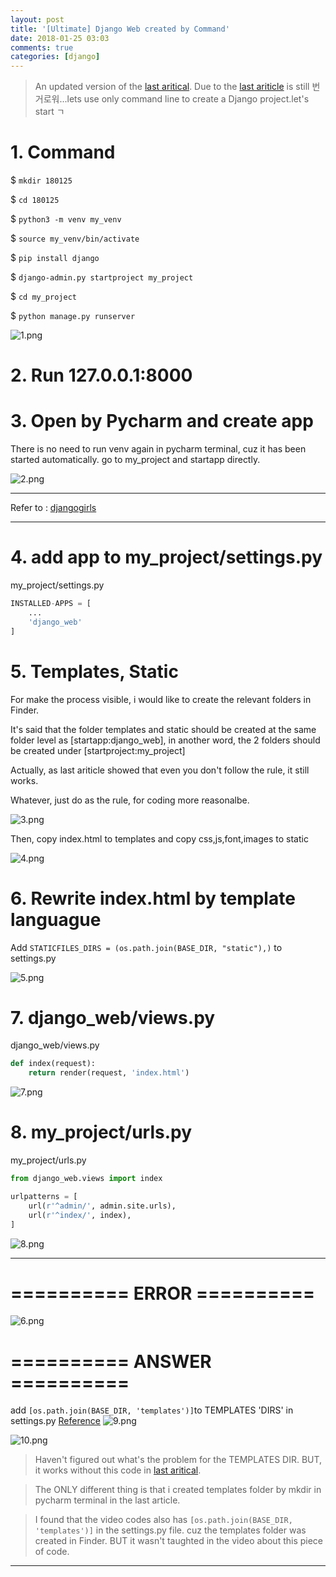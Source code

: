 ```yaml
---
layout: post
title: '[Ultimate] Django Web created by Command'
date: 2018-01-25 03:03
comments: true
categories: [django]
---
```

> An updated version of the [last aritical](http://davidkor.logdown.com/posts/5298745).
Due to the [last ariticle](http://davidkor.logdown.com/posts/5298745) is still 번거로워...lets use only command line to create a Django project.let's start ㄱ

# 1. Command

$ ```mkdir 180125```

$ ```cd 180125```

$ ```python3 -m venv my_venv```

$ ```source my_venv/bin/activate```

$ ```pip install django```

$ ```django-admin.py startproject my_project```

$ ```cd my_project```

$ ```python manage.py runserver```


![1.png](http://user-image.logdown.io/user/42937/blog/39533/post/5303036/F650caD7To2xbaYt9MSS_1.png)

# 2. Run 127.0.0.1:8000

# 3. Open by Pycharm and create app

There is no need to run venv again in pycharm terminal, cuz it has been started automatically.
go to my_project and startapp directly.

![2.png](http://user-image.logdown.io/user/42937/blog/39533/post/5303036/Oh3lEWGkSDOnXRt9augG_2.png)

-----

Refer to : [djangogirls](https://djangogirlstaipei.gitbooks.io/django-girls-taipei-tutorial/content/django/installation.html)

-----

# 4. add app to my_project/settings.py

my_project/settings.py
```python
INSTALLED-APPS = [
	...
	'django_web'
]
```

# 5. Templates, Static 

For make the process visible, i would like to create the relevant folders in Finder.

It's said that the folder templates and static should be created at the same folder level as [startapp:django_web], in another word, the 2 folders should be created under [startproject:my_project]

Actually, as last ariticle showed that even you don't follow the rule, it still works. 

Whatever, just do as the rule, for coding more reasonalbe.


![3.png](http://user-image.logdown.io/user/42937/blog/39533/post/5303036/pK1fRXwTkyrG3HUu5l2V_3.png)

Then, copy index.html to templates and copy css,js,font,images to static


![4.png](http://user-image.logdown.io/user/42937/blog/39533/post/5303036/XkT1K3tGSXusojVHSbfU_4.png)

# 6. Rewrite index.html by template languague

Add ```STATICFILES_DIRS = (os.path.join(BASE_DIR, "static"),)``` to settings.py

![5.png](http://user-image.logdown.io/user/42937/blog/39533/post/5303036/TH2B7jvmSieuBQmtttPv_5.png)

# 7. django_web/views.py

django_web/views.py
```python
def index(request):
    return render(request, 'index.html')
```

![7.png](http://user-image.logdown.io/user/42937/blog/39533/post/5303036/1AhgMFTLWCK0qTwNxwJw_7.png)

# 8. my_project/urls.py

my_project/urls.py

```python
from django_web.views import index

urlpatterns = [
    url(r'^admin/', admin.site.urls),
    url(r'^index/', index),
]
```

![8.png](http://user-image.logdown.io/user/42937/blog/39533/post/5303036/9bubl9JRS6u2PrFMEote_8.png)

-----

# ========== ERROR ========== 


![6.png](http://user-image.logdown.io/user/42937/blog/39533/post/5303036/W5DgRVTRPFB2zKwMoVAg_6.png)

# ========== ANSWER ========== 

add ```[os.path.join(BASE_DIR, 'templates')]```to TEMPLATES 'DIRS' in settings.py
[Reference](https://www.zhihu.com/question/61051824)
![9.png](http://user-image.logdown.io/user/42937/blog/39533/post/5303036/6jh9BOOVTFyOavIL0Kjf_9.png)

![10.png](http://user-image.logdown.io/user/42937/blog/39533/post/5303036/QjhV0HSXQSKeTpBsqeGt_10.png)

> Haven't figured out what's the problem for the TEMPLATES DIR. BUT, it works without this code in [last aritical](http://davidkor.logdown.com/posts/5298745).

> The ONLY different thing is that i created templates folder by mkdir in pycharm terminal in the last article.

> I found that the video codes also has  ```[os.path.join(BASE_DIR, 'templates')]``` in the settings.py file. cuz the templates folder was created in Finder. BUT it wasn't taughted in the video about this piece of code.

-----

